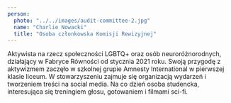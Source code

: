 ```yaml
---
person:
  photo: "../../images/audit-committee-2.jpg"
  name: "Charlie Nowacki"
  title: "Osoba członkowska Komisji Rewizyjnej"
---
```


Aktywista na rzecz społeczności LGBTQ+ oraz osób neuroróżnorodnych, działający w Fabryce Równości od stycznia 2021 roku. Swoją przygodę z aktywizmem zaczęło w szkolnej grupie Amnesty International w pierwszej klasie liceum. W stowarzyszeniu zajmuje się organizacją wydarzeń i tworzeniem treści na social media. Na co dzień osoba studencka, interesująca się treningiem głosu, gotowaniem i filmami sci-fi.